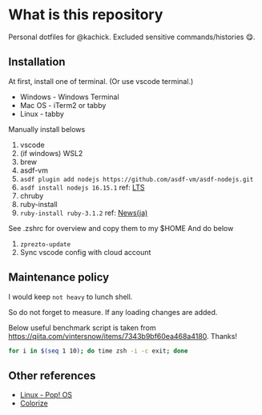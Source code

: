 # What is this repository

Personal dotfiles for @kachick. Excluded sensitive commands/histories :yum:.

## Installation

At first, install one of terminal. (Or use vscode terminal.)

- Windows - Windows Terminal
- Mac OS - iTerm2 or tabby
- Linux - tabby

Manually install belows

1. vscode
1. (if windows) WSL2
1. brew
1. asdf-vm
1. `asdf plugin add nodejs https://github.com/asdf-vm/asdf-nodejs.git`
1. `asdf install nodejs 16.15.1` ref: [LTS](https://nodejs.org/en/download/)
1. chruby
1. ruby-install
1. `ruby-install ruby-3.1.2` ref: [News(ja)](https://www.ruby-lang.org/ja/news/)

See .zshrc for overview and copy them to my $HOME
And do below

1. `zprezto-update`
1. Sync vscode config with cloud account

## Maintenance policy

I would keep `not heavy` to lunch shell.

So do not forget to measure. If any loading changes are added.

Below useful benchmark script is taken from https://qiita.com/vintersnow/items/7343b9bf60ea468a4180. Thanks!

```zsh
for i in $(seq 1 10); do time zsh -i -c exit; done
```

## Other references

- [Linux - Pop! OS](https://github.com/kachick/times_kachick/issues/174)
- [Colorize](https://github.com/kachick/times_kachick/issues/93)
